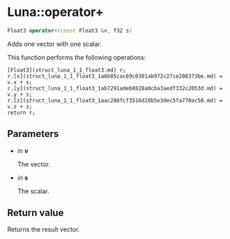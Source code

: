 # Luna::operator+

```c++
Float3 operator+(const Float3 &v, f32 s)
```

Adds one vector with one scalar. 

This function performs the following operations: 
```
[Float3](struct_luna_1_1_float3.md) r;
r.[x](struct_luna_1_1_float3_1a6b05cac69c0301ab972c27ce208373be.md) = v.x + s;
r.[y](struct_luna_1_1_float3_1ab7291adeb8828a0cba3aedf332c2053d.md) = v.y + s;
r.[z](struct_luna_1_1_float3_1aac280fcf3516d20b5e3dec5fa770ac50.md) = v.z + s;
return r;
```


## Parameters
* *in* **v**

    The vector. 

* *in* **s**

    The scalar. 

## Return value
Returns the result vector. 

